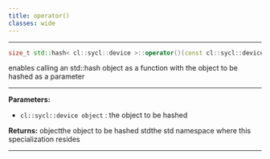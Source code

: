 ```yaml
---
title: operator()
classes: wide
---
```



---

```cpp
size_t std::hash< cl::sycl::device >::operator()(const cl::sycl::device &object) const
```


enables calling an std::hash object as a function with the object to be hashed as a parameter 


---
**Parameters:**

 - `cl::sycl::device object`
: the object to be hashed 

**Returns:** objectthe object to be hashed stdthe std namespace where this specialization resides 

---
